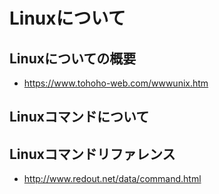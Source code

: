 # Linuxについて

## Linuxについての概要

- <https://www.tohoho-web.com/wwwunix.htm>

## Linuxコマンドについて

## Linuxコマンドリファレンス

- <http://www.redout.net/data/command.html>
